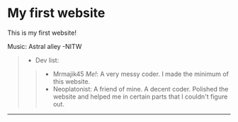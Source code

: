 # My first website
This is my first website!

Music: Astral alley -NITW

> * Dev list:
> > * Mrmajik45 *Me!*: A very messy coder. I made the minimum of this website.
> > * Neoplatonist: A friend of mine. A decent coder. Polished the website and helped me in certain parts that I couldn't figure out.

-------------------------------------------------------------------------------------------------------------------------------------------

